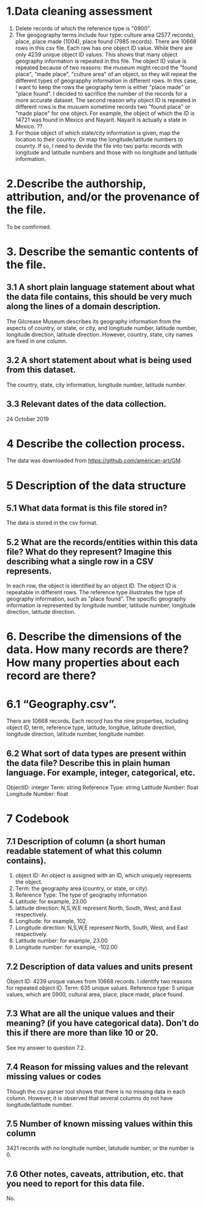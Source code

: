 # 1.Data cleaning assessment
1. Delete records of which the reference type is "0900".
2. The geogography terms include four type: culture area (2577 records), place, place made (1004), place found (7985 records). There are 10668 rows in this csv file. Each raw has one object ID value. While there are only 4239 unique object ID values. This shows that many object geography information is repeated in this file. The object ID value is repeated because of two reasons: the museum might record the "found place", "made place", "culture area" of an object, so they will repeat the different types of geograpphy information in different rows. In this case, I want to keep the rows the geography term is either "place made" or "place found". I decided to sacrifice the number of the records for a more accurate dataset.
The second reason why object ID is repeated in different rows is the musuem sometime records two "found place" or "made place" for one object. For example, the object of which the ID is 14721 was found in Mexico and Nayarit. Nayarit is actually a state in Mexico. ??  
3. For those object of which state/city information is given, map the location to their country. Or map the longitude/latitude numbers to counrty. If so, I need to devide the file into two parts: records with longitude and latitude numbers and those with no longitude and latitude information. 

# 2.Describe the authorship, attribution, and/or the provenance of the file.  
To be comfirmed. 
# 3. Describe the semantic contents of the file.

## 3.1 A short plain language statement about what the data file contains, this should be very much along the lines of a domain description.
The Gilcrease Museum describes its geography information from the aspects of country, or state, or city, and longitude number, latitude number, longitude direction, latitude direction. However, country, state, city names are fixed in one column. 
## 3.2 A short statement about what is being used from this dataset.
The country, state, city information, longitude number, latitude number.
## 3.3 Relevant dates of the data collection.
24 October 2019

# 4 Describe the collection process.
The data was downloaded from https://github.com/american-art/GM.

# 5 Description of the data structure
## 5.1 What data format is this file stored in?
The data is stored in the csv format.
## 5.2 What are the records/entities within this data file? What do they represent?  Imagine this describing what a single row in a CSV represents.
In each row, the object is identified by an object ID. The object ID is repeatable in different rows. The reference type illustrates the type of geography information, such as "place found". The specific geography information is represented by longitude number, latitude number, longitude direction, latitude direction.

# 6. Describe the dimensions of the data. How many records are there? How many properties about each record are there?

# 6.1 “Geography.csv”. 
There are 10668 records. Each record has the nine properties, including object ID, term, reference type, latitude, longitue, latitude direction, longitude direction, latitude number, longitude number.

## 6.2 What sort of data types are present within the data file? Describe this in plain human language. For example, integer, categorical, etc.
ObjectID: integer
Term: string
Reference Type: string
Latitude Number: float
Longitude Number: float

# 7 Codebook
## 7.1 Description of column (a short human readable statement of what this column contains).
1. object ID: An object is assigned with an ID, which uniquely represents the object.
2. Term: the geography area (country, or state, or city).
3. Reference Type: The type of geography information
4. Latitude: for example, 23.00
5. latitude direction: N,S,W,E represent North, South, West, and East respectively.
6. Longitude: for example, 102.
7. Longitude direction: N,S,W,E represent North, South, West, and East respectively.
8. Latitude number: for example, 23.00
9. Longitude number: for example, -102.00
## 7.2 Description of data values and units present 
Object ID: 4239 unique values from 10668 records. I identify two reasons for repeated object ID. 
Term: 635 unique values.
Reference type: 5 unique values, which are 0900, cultural area, place, place made, place found. 

## 7.3 What are all the unique values and their meaning? (if you have categorical data).  Don’t do this if there are more than like 10 or 20.
See my answer to question 7.2.

## 7.4 Reason for missing values and the relevant missing values or codes
Though the csv parser tool shows that there is no missing data in each column. However, it is observed that several columns do not have longitude/latitude number. 

## 7.5 Number of known missing values within this column
3421 records with no longitude number, latutude number, or the number is 0.

## 7.6 Other notes, caveats, attribution, etc. that you need to report for this data file.
No.
